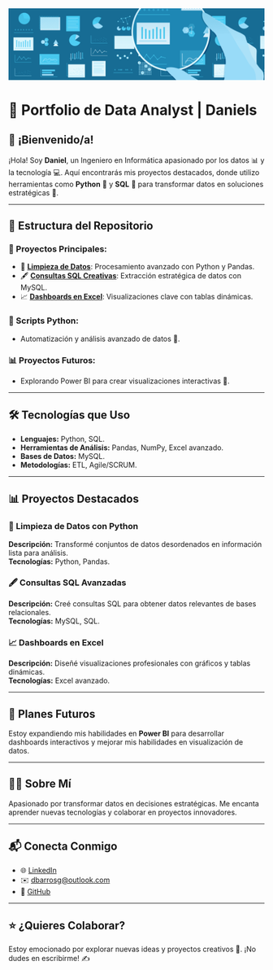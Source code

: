 <img src="data.gif" alt="GIF">

# 🐍 Portfolio de Data Analyst | Daniels

## 👋 ¡Bienvenido/a!
¡Hola! Soy **Daniel**, un Ingeniero en Informática apasionado por los datos 📊 y la tecnología 💻. Aquí encontrarás mis proyectos destacados, donde utilizo herramientas como **Python** 🐍 y **SQL** 💾 para transformar datos en soluciones estratégicas 🌟.

---

## 📂 Estructura del Repositorio

### 🌟 Proyectos Principales:
- 🧹 **[Limpieza de Datos](https://github.com/Dynamico-Analytics/Video-Game-Sales/blob/main/Games-Cleaning.ipynb)**: Procesamiento avanzado con Python y Pandas.
- 🖋️ **[Consultas SQL Creativas]([#])**: Extracción estratégica de datos con MySQL.
- 📈 **[Dashboards en Excel](https://github.com/Dynamico-Analytics/Video-Game-Sales/blob/main/Dashboard.xlsx)**: Visualizaciones clave con tablas dinámicas.

### 🐍 Scripts Python:
- Automatización y análisis avanzado de datos 🔄.

### 📊 Proyectos Futuros:
- Explorando Power BI para crear visualizaciones interactivas 🚀.

---

## 🛠️ Tecnologías que Uso
- **Lenguajes:** Python, SQL.
- **Herramientas de Análisis:** Pandas, NumPy, Excel avanzado.
- **Bases de Datos:** MySQL.
- **Metodologías:** ETL, Agile/SCRUM.

---

## 📊 Proyectos Destacados

### 🧹 Limpieza de Datos con Python
**Descripción:** Transformé conjuntos de datos desordenados en información lista para análisis.  
**Tecnologías:** Python, Pandas.

### 🖋️ Consultas SQL Avanzadas
**Descripción:** Creé consultas SQL para obtener datos relevantes de bases relacionales.  
**Tecnologías:** MySQL, SQL.

### 📈 Dashboards en Excel
**Descripción:** Diseñé visualizaciones profesionales con gráficos y tablas dinámicas.  
**Tecnologías:** Excel avanzado.

---

## 🌟 Planes Futuros
Estoy expandiendo mis habilidades en **Power BI** para desarrollar dashboards interactivos y mejorar mis habilidades en visualización de datos.

---

## 🙋‍♂️ Sobre Mí
Apasionado por transformar datos en decisiones estratégicas. Me encanta aprender nuevas tecnologías y colaborar en proyectos innovadores.

---

## 📬 Conecta Conmigo
- 🌐 [LinkedIn](#)
- ✉️ [dbarrosg@outlook.com](mailto:dbarrosg@outlook.com)
- 🐙 [GitHub](#)

---

## ⭐ ¿Quieres Colaborar?
Estoy emocionado por explorar nuevas ideas y proyectos creativos 🧠. ¡No dudes en escribirme! ✍️
